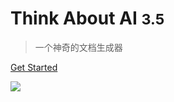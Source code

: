 <!-- _coverpage.md -->
# Think About AI <small>3.5</small>


>一个神奇的文档生成器

<!-- [GitHub](https://github.com/docsify/docsify) -->
[Get Started](README)

![ ](/docs/5.png5)

